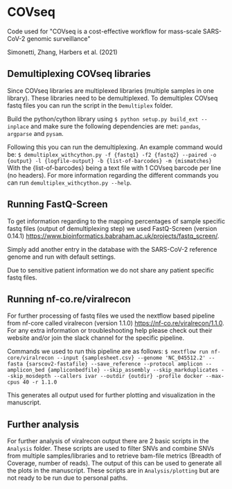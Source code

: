 # COVseq
Code used for "COVseq is a cost-effective workflow for mass-scale SARS-CoV-2 genomic surveillance"

Simonetti, Zhang, Harbers et al. (2021)

## Demultiplexing COVseq libraries
Since COVseq libraries are multiplexed libraries (multiple samples in one library). These libraries need to be demultiplexed. To demultiplex COVseq fastq files you can run the script in the `Demultiplex` folder.

Build the python/cython library using `$ python setup.py build_ext --inplace` and make sure the following dependencies are met: `pandas`, `argparse` and `pysam`.

Following this you can run the demultiplexing. An example command would be: `$ demultiplex_withcython.py -f {fastq1} -f2 {fastq2} --paired -o {output} -l {logfile-output} -b {list-of-barcodes} -m {mismatches}`
With the {list-of-barcodes} being a text file with 1 COVseq barcode per line (no headers). For more information regarding the different commands you can run `demultiplex_withcython.py --help`.

## Running FastQ-Screen
To get information regarding to the mapping percentages of sample specific fastq files (output of demultiplexing step) we used FastQ-Screen (version 0.14.1) https://www.bioinformatics.babraham.ac.uk/projects/fastq_screen/.

Simply add another entry in the database with the SARS-CoV-2 reference genome and run with default settings. 

Due to sensitive patient information we do not share any patient specific fastq files.

## Running nf-co.re/viralrecon
For further processing of fastq files we used the nextflow based pipeline from nf-core called viralrecon (version 1.1.0) https://nf-co.re/viralrecon/1.1.0. For any extra information or troubleshooting help please check out their website and/or join the slack channel for the specific pipeline. 

Commands we used to run this pipeline are as follows: `$ nextflow run nf-core/viralrecon --input {samplesheet.csv} --genome 'NC_045512.2' --fasta {sarscov2-fastafile} --save_reference --protocol amplicon --amplicon_bed {ampliconbedfile} --skip_assembly --skip_markduplicates --skip_mosdepth --callers ivar --outdir {outdir} -profile docker --max-cpus 40 -r 1.1.0`

This generates all output used for further plotting and visualization in the manuscript.

## Further analysis
For further analysis of viralrecon output there are 2 basic scripts in the `Analysis` folder. These scripts are used to filter SNVs and combine SNVs from multiple samples/libraries and to retrieve bam-file metrics (Breadth of Coverage, number of reads). The output of this can be used to generate all the plots in the manuscript. These scripts are in `Analysis/plotting` but are not ready to be run due to personal paths. 
